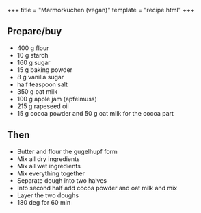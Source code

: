 +++
title = "Marmorkuchen (vegan)"
template = "recipe.html"
+++

## Prepare/buy

- 400 g flour
- 10 g starch
- 160 g sugar
- 15 g baking powder
- 8 g vanilla sugar
- half teaspoon salt
- 350 g oat milk
- 100 g apple jam (apfelmuss)
- 215 g rapeseed oil
- 15 g cocoa powder and 50 g oat milk for the cocoa part


## Then

- Butter and flour the gugelhupf form
- Mix all dry ingredients
- Mix all wet ingredients
- Mix everything together
- Separate dough into two halves
- Into second half add cocoa powder and oat milk and mix
- Layer the two doughs
- 180 deg for 60 min
